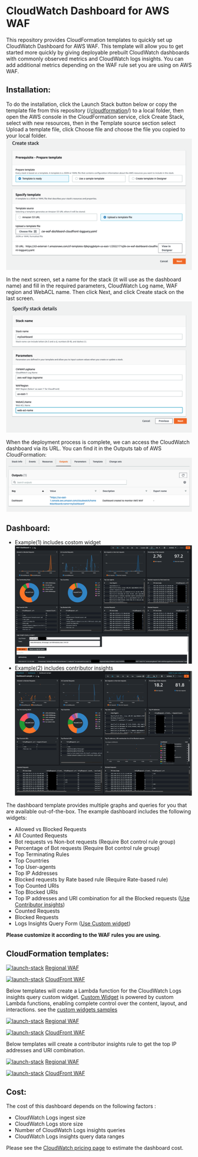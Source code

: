 # CloudWatch Dashboard for AWS WAF
This repository provides CloudFormation templates to quickly set up CloudWatch Dashboard for AWS WAF. This template will allow you to get started more quickly by giving deployable prebuilt CloudWatch dashboards with commonly observed metrics and CloudWatch logs insights. You can add additional metrics depending on the WAF rule set you are using on AWS WAF.
 
## Installation:
To do the installation, click the Launch Stack button below or copy the template file from this repository (/[cloudformation](/cloudformation/)/) to a local folder, then open the AWS console in the CloudFormation service, click Create Stack, select with new resources, then in the Template source section select Upload a template file, click Choose file and choose the file you copied to your local folder.
![Create Stack Image](/images/create-stack.png)

In the next screen, set a name for the stack (it will use as the dashboard name) and fill in the required parameters, CloudWatch Log name, WAF region and WebACL name. Then click Next, and click Create stack on the last screen.
![Parameter Image](/images/parameters.png)
 
 When the deployment process is complete, we can access the CloudWatch dashboard via its URL. You can find it in the Outputs tab of AWS CloudFormation:
 ![Output Image](/images/output.png)

 ## Dashboard:
* Example(1) includes costom widget
![Dashboard Image1](/images/cwd.png)
* Example(2) includes contributor insights
![Dashboard Image2](/images/cwd2.png)

The dashboard template provides multiple graphs and queries for you that are available out-of-the-box.
The example dashboard includes the following widgets:

* Allowed vs Blocked Requests
* All Counted Requests
* Bot requests vs Non-bot requests (Require Bot control rule group)
* Percentage of Bot requests (Require Bot control rule group)
* Top Terminating Rules
* Top Countries
* Top User-agents
* Top IP Addresses
* Blocked requests by Rate based rule  (Require Rate-based rule)
* Top Counted URIs
* Top Blocked URIs
* Top IP addresses and URI combination for all the Blocked requests ([Use Contributor insights](https://docs.aws.amazon.com/AmazonCloudWatch/latest/monitoring/ContributorInsights.html))
* Counted Requests
* Blocked Requests 
* Logs Insights Query Form ([Use Custom widget](https://docs.aws.amazon.com/AmazonCloudWatch/latest/monitoring/add_custom_widget_dashboard_about.html))

**Please customize it according to the WAF rules you are using.**

## CloudFormation templates:

[![launch-stack](https://s3.amazonaws.com/cloudformation-examples/cloudformation-launch-stack.png)][1]
[Regional WAF](/cloudformation/cw-waf-dashboard-regional.yaml) 

[1]: https://console.aws.amazon.com/cloudformation/home#/stacks/new?stackName=WAF-Dashboard&templateURL=https://s3.amazonaws.com/ytkoka-resources/CloudWatch-Dashboard-for-AWS-WAF/cw-waf-dashboard-regional.yaml

[![launch-stack](https://s3.amazonaws.com/cloudformation-examples/cloudformation-launch-stack.png)][2]
[CloudFront WAF](/cloudformation/cw-waf-dashboard-cloudfront.yaml) 

[2]: https://console.aws.amazon.com/cloudformation/home#/stacks/new?stackName=WAF-Dashboard&templateURL=https://s3.amazonaws.com/ytkoka-resources/CloudWatch-Dashboard-for-AWS-WAF/cw-waf-dashboard-cloudfront.yaml

Below templates will create a Lambda function for the CloudWatch Logs insights query custom widget. [Custom Widget](https://docs.aws.amazon.com/AmazonCloudWatch/latest/monitoring/add_custom_widget_dashboard.html) is powered by custom Lambda functions, enabling complete control over the content, layout, and interactions. see the [custom widgets samples](https://github.com/aws-samples/cloudwatch-custom-widgets-samples)

[![launch-stack](https://s3.amazonaws.com/cloudformation-examples/cloudformation-launch-stack.png)][3]
[Regional WAF](/cloudformation/cw-waf-dashboard-regional-logquery.yaml) 

[3]: https://console.aws.amazon.com/cloudformation/home#/stacks/new?stackName=WAF-Dashboard&templateURL=https://s3.amazonaws.com/ytkoka-resources/CloudWatch-Dashboard-for-AWS-WAF/cw-waf-dashboard-regional-logquery.yaml

[![launch-stack](https://s3.amazonaws.com/cloudformation-examples/cloudformation-launch-stack.png)][4]
[CloudFront WAF](/cloudformation/cw-waf-dashboard-cloudfront-logguery.yaml) 

[4]: https://console.aws.amazon.com/cloudformation/home#/stacks/new?stackName=WAF-Dashboard&templateURL=https://s3.amazonaws.com/ytkoka-resources/CloudWatch-Dashboard-for-AWS-WAF/cw-waf-dashboard-cloudfront-logguery.yaml

Below templates will create a contributor insights rule to get the top IP addresses and URI combination.

[![launch-stack](https://s3.amazonaws.com/cloudformation-examples/cloudformation-launch-stack.png)][5]
[Regional WAF](/cloudformation/cw-waf-dashboard-regional-contributor-insights.yaml) 

[5]: https://console.aws.amazon.com/cloudformation/home#/stacks/new?stackName=WAF-Dashboard&templateURL=https://s3.amazonaws.com/ytkoka-resources/CloudWatch-Dashboard-for-AWS-WAF/cw-waf-dashboard-regional-contributor-insights.yaml

[![launch-stack](https://s3.amazonaws.com/cloudformation-examples/cloudformation-launch-stack.png)][6]
[CloudFront WAF](/cloudformation/cw-waf-dashboard-cloudfront-contributor-insights.yaml) 

[6]: https://console.aws.amazon.com/cloudformation/home#/stacks/new?stackName=WAF-Dashboard&templateURL=https://s3.amazonaws.com/ytkoka-resources/CloudWatch-Dashboard-for-AWS-WAF/cw-waf-dashboard-cloudfront-contributor-insights.yaml

## Cost:
The cost of this dashboard depends on the following factors :
* CloudWatch Logs ingest size
* CloudWatch Logs store size
* Number of CloudWatch Logs insights queries
* CloudWatch Logs insights query data ranges

Please see the [CloudWatch pricing page](https://aws.amazon.com/cloudwatch/pricing/) to estimate the dashboard cost.
